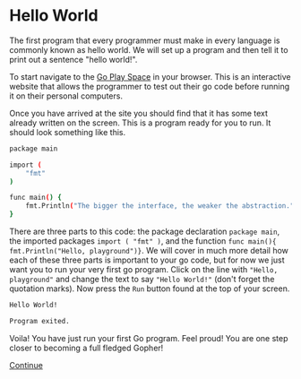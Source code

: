 # Hello World
The first program that every programmer must make in every language is commonly known as hello world. We will set up a program and then tell it to print out a sentence "hello world!".

To start navigate to the [Go Play Space](https://goplay.space/) in your browser. This is an interactive website that allows the programmer to test out their go code before running it on their personal computers. 

Once you have arrived at the site you should find that it has some text already written on the screen. This is a program ready for you to run. It should look something like this. 

```bash 
package main

import (
	"fmt"
)

func main() {
	fmt.Println("The bigger the interface, the weaker the abstraction.")
}
```

There are three parts to this code: the package declaration `package main`, the imported packages `import ( "fmt" )`, and the function `func main(){ fmt.Println("Hello, playground")}`. We will cover in much more detail how each of these three parts is important to your go code, but for now we just want you to run your very first go program. Click on the line with `"Hello, playground"` and change the text to say `"Hello World!"` (don't forget the quotation marks). Now press the `Run` button found at the top of your screen. 

```bash 
Hello World!

Program exited.
```

Voila! You have just run your first Go program. Feel proud! You are one step closer to becoming a full fledged Gopher!

[Continue](/part_1/1.3_type.md)
